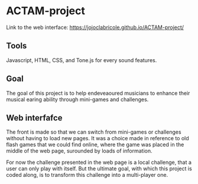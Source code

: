 # ACTAM-project

Link to the web interface: https://jojoclabricole.github.io/ACTAM-project/

## Tools 
Javascript, HTML, CSS, and Tone.js for every sound features. 

## Goal 

The goal of this project is to help endeveaoured musicians to enhance their musical earing ability through mini-games and challenges. 

## Web interfafce 

The front is made so that we can switch from mini-games or challenges without having to load new pages. It was a choice made in reference to old flash games that we could find online, where the game was placed in the middle of the web page, surounded by loads of information. 

For now the challenge presented in the web page is a local challenge, that a user can only play with itself. But the ultimate goal,  with which this project is coded along, is to transform this challenge into a multi-player one. 



